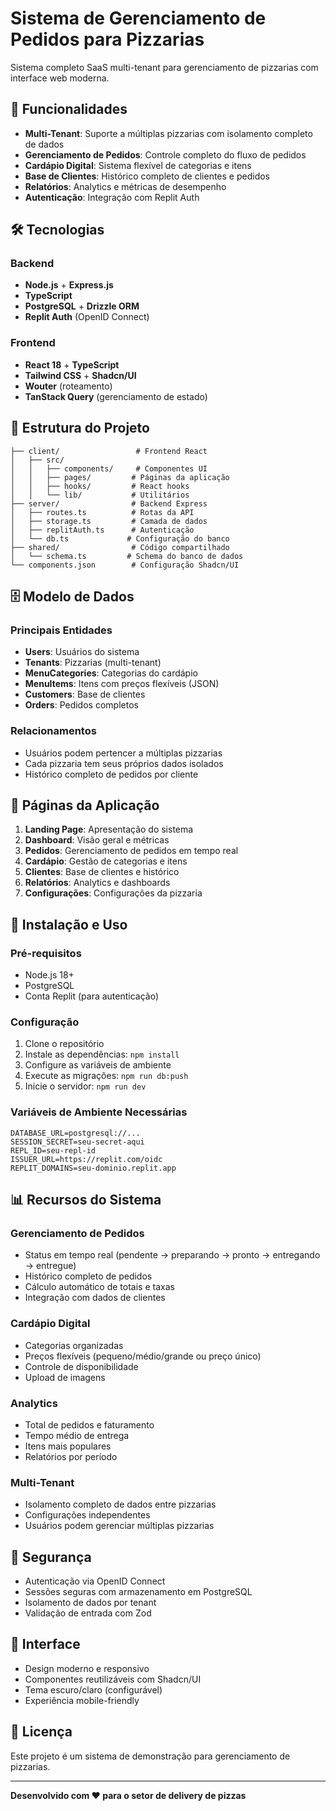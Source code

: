 # Sistema de Gerenciamento de Pedidos para Pizzarias

Sistema completo SaaS multi-tenant para gerenciamento de pizzarias com interface web moderna.

## 🚀 Funcionalidades

- **Multi-Tenant**: Suporte a múltiplas pizzarias com isolamento completo de dados
- **Gerenciamento de Pedidos**: Controle completo do fluxo de pedidos
- **Cardápio Digital**: Sistema flexível de categorias e itens
- **Base de Clientes**: Histórico completo de clientes e pedidos
- **Relatórios**: Analytics e métricas de desempenho
- **Autenticação**: Integração com Replit Auth

## 🛠️ Tecnologias

### Backend
- **Node.js** + **Express.js**
- **TypeScript**
- **PostgreSQL** + **Drizzle ORM**
- **Replit Auth** (OpenID Connect)

### Frontend
- **React 18** + **TypeScript**
- **Tailwind CSS** + **Shadcn/UI**
- **Wouter** (roteamento)
- **TanStack Query** (gerenciamento de estado)

## 📁 Estrutura do Projeto

```
├── client/                 # Frontend React
│   ├── src/
│   │   ├── components/     # Componentes UI
│   │   ├── pages/         # Páginas da aplicação
│   │   ├── hooks/         # React hooks
│   │   └── lib/           # Utilitários
├── server/                # Backend Express
│   ├── routes.ts          # Rotas da API
│   ├── storage.ts         # Camada de dados
│   ├── replitAuth.ts      # Autenticação
│   └── db.ts             # Configuração do banco
├── shared/                # Código compartilhado
│   └── schema.ts         # Schema do banco de dados
└── components.json        # Configuração Shadcn/UI
```

## 🗄️ Modelo de Dados

### Principais Entidades
- **Users**: Usuários do sistema
- **Tenants**: Pizzarias (multi-tenant)
- **MenuCategories**: Categorias do cardápio
- **MenuItems**: Itens com preços flexíveis (JSON)
- **Customers**: Base de clientes
- **Orders**: Pedidos completos

### Relacionamentos
- Usuários podem pertencer a múltiplas pizzarias
- Cada pizzaria tem seus próprios dados isolados
- Histórico completo de pedidos por cliente

## 🎯 Páginas da Aplicação

1. **Landing Page**: Apresentação do sistema
2. **Dashboard**: Visão geral e métricas
3. **Pedidos**: Gerenciamento de pedidos em tempo real
4. **Cardápio**: Gestão de categorias e itens
5. **Clientes**: Base de clientes e histórico
6. **Relatórios**: Analytics e dashboards
7. **Configurações**: Configurações da pizzaria

## 🔧 Instalação e Uso

### Pré-requisitos
- Node.js 18+
- PostgreSQL
- Conta Replit (para autenticação)

### Configuração
1. Clone o repositório
2. Instale as dependências: `npm install`
3. Configure as variáveis de ambiente
4. Execute as migrações: `npm run db:push`
5. Inicie o servidor: `npm run dev`

### Variáveis de Ambiente Necessárias
```
DATABASE_URL=postgresql://...
SESSION_SECRET=seu-secret-aqui
REPL_ID=seu-repl-id
ISSUER_URL=https://replit.com/oidc
REPLIT_DOMAINS=seu-dominio.replit.app
```

## 📊 Recursos do Sistema

### Gerenciamento de Pedidos
- Status em tempo real (pendente → preparando → pronto → entregando → entregue)
- Histórico completo de pedidos
- Cálculo automático de totais e taxas
- Integração com dados de clientes

### Cardápio Digital
- Categorias organizadas
- Preços flexíveis (pequeno/médio/grande ou preço único)
- Controle de disponibilidade
- Upload de imagens

### Analytics
- Total de pedidos e faturamento
- Tempo médio de entrega
- Itens mais populares
- Relatórios por período

### Multi-Tenant
- Isolamento completo de dados entre pizzarias
- Configurações independentes
- Usuários podem gerenciar múltiplas pizzarias

## 🔐 Segurança

- Autenticação via OpenID Connect
- Sessões seguras com armazenamento em PostgreSQL
- Isolamento de dados por tenant
- Validação de entrada com Zod

## 🎨 Interface

- Design moderno e responsivo
- Componentes reutilizáveis com Shadcn/UI
- Tema escuro/claro (configurável)
- Experiência mobile-friendly

## 📝 Licença

Este projeto é um sistema de demonstração para gerenciamento de pizzarias.

---

**Desenvolvido com ❤️ para o setor de delivery de pizzas**